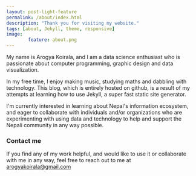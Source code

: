 ```yaml
---
layout: post-light-feature
permalink: /about/index.html 
description: "Thank you for visiting my website." 
tags: [about, Jekyll, theme, responsive]
image: 
        feature: about.png
---
```


My name is Arogya Koirala, and I am a data science enthusiast who is passionate about computer programming, graphic design and data visualization. 

In my free time, I enjoy making music, studying maths and dabbling with technology. This blog, which is entirely hosted on github, is a result of my attempts at learning how to use Jekyll, a super fast static site generator. 

I'm currently interested in learning about Nepal's information ecosystem, and eager to collaborate with individuals and/or organizations who are experimenting with using data and technology to help and support the Nepali community in any way possible. 

### Contact me

If you find any of my work helpful, and would like to use it or collaborate with me in any way, feel free to reach out to me at [arogyakoirala@gmail.com](mailto:arogyakoirala@gmail.com)

